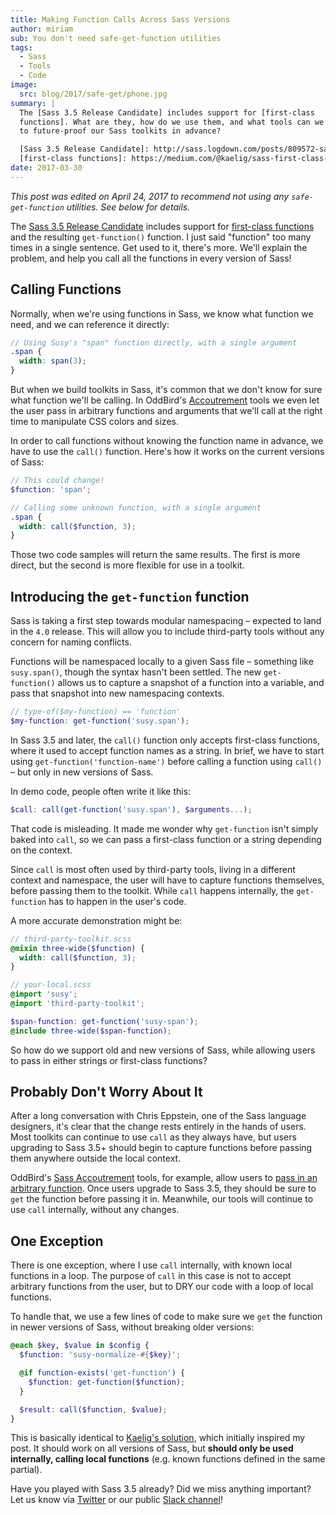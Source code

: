 ```yaml
---
title: Making Function Calls Across Sass Versions
author: miriam
sub: You don't need safe-get-function utilities
tags:
  - Sass
  - Tools
  - Code
image:
  src: blog/2017/safe-get/phone.jpg
summary: |
  The [Sass 3.5 Release Candidate] includes support for [first-class
  functions]. What are they, how do we use them, and what tools can we use
  to future-proof our Sass toolkits in advance?

  [Sass 3.5 Release Candidate]: http://sass.logdown.com/posts/809572-sass-35-release-candidate
  [first-class functions]: https://medium.com/@kaelig/sass-first-class-functions-6e718e2b5eb0
date: 2017-03-30
---
```


*This post was edited on April 24, 2017 to recommend not using any
`safe-get-function` utilities. See below for details.*

The [Sass 3.5 Release Candidate] includes support for [first-class
functions] and the resulting `get-function()` function. I just said
"function" too many times in a single sentence. Get used to it, there's
more. We'll explain the problem, and help you call all the functions in
every version of Sass!

[Sass 3.5 Release Candidate]: http://sass.logdown.com/posts/809572-sass-35-release-candidate
[first-class functions]: https://medium.com/@kaelig/sass-first-class-functions-6e718e2b5eb0

## Calling Functions

Normally, when we're using functions in Sass, we know what function we
need, and we can reference it directly:

```scss
// Using Susy's "span" function directly, with a single argument
.span {
  width: span(3);
}
```

But when we build toolkits in Sass, it's common that we don't know for
sure what function we'll be calling. In OddBird's [Accoutrement] tools
we even let the user pass in arbitrary functions and arguments that
we'll call at the right time to manipulate CSS colors and sizes.

In order to call functions without knowing the function name in advance,
we have to use the `call()` function. Here's how it works on the current
versions of Sass:

```scss
// This could change!
$function: 'span';

// Calling some unknown function, with a single argument
.span {
  width: call($function, 3);
}
```

Those two code samples will return the same results. The first is more
direct, but the second is more flexible for use in a toolkit.

[Accoutrement]: /2017/03/07/pattern-making/

## Introducing the `get-function` function

Sass is taking a first step towards modular namespacing – expected to
land in the `4.0` release. This will allow you to include third-party
tools without any concern for naming conflicts.

Functions will be namespaced locally to a given Sass file – something
like `susy.span()`, though the syntax hasn't been settled. The new
`get-function()` allows us to capture a snapshot of a function into a
variable, and pass that snapshot into new namespacing contexts.

```scss
// type-of($my-function) == 'function'
$my-function: get-function('susy.span');
```

In Sass 3.5 and later, the `call()` function only accepts first-class
functions, where it used to accept function names as a string. In brief,
we have to start using `get-function('function-name')` before calling a
function using `call()` – but only in new versions of Sass.

In demo code, people often write it like this:

```scss
$call: call(get-function('susy.span'), $arguments...);
```

That code is misleading. It made me wonder why `get-function` isn't
simply baked into `call`, so we can pass a first-class function or a
string depending on the context.

Since `call` is most often used by third-party tools, living in a
different context and namespace, the user will have to capture functions
themselves, before passing them to the toolkit. While `call` happens
internally, the `get-function` has to happen in the user's code.

A more accurate demonstration might be:

```scss
// third-party-toolkit.scss
@mixin three-wide($function) {
  width: call($function, 3);
}

// your-local.scss
@import 'susy';
@import 'third-party-toolkit';

$span-function: get-function('susy-span');
@include three-wide($span-function);
```

So how do we support old and new versions of Sass, while allowing users
to pass in either strings or first-class functions?

## Probably Don't Worry About It

After a long conversation with Chris Eppstein, one of the Sass language
designers, it's clear that the change rests entirely in the hands of
users. Most toolkits can continue to use `call` as they always have, but
users upgrading to Sass 3.5+ should begin to capture functions before
passing them anywhere outside the local context.

OddBird's [Sass Accoutrement] tools, for example, allow users to [pass
in an arbitrary function]. Once users upgrade to Sass 3.5, they should
be sure to `get` the function before passing it in. Meanwhile, our tools
will continue to use `call` internally, without any changes.

[Sass Accoutrement]: /accoutrement/
[pass in an arbitrary function]: ../07/pattern-making/

## One Exception

There is one exception, where I use `call` internally, with known local
functions in a loop. The purpose of `call` in this case is not to accept
arbitrary functions from the user, but to DRY our code with a loop of
local functions.

To handle that, we use a few lines of code to make sure we `get` the
function in newer versions of Sass, without breaking older versions:

```scss
@each $key, $value in $config {
  $function: 'susy-normalize-#{$key}';

  @if function-exists('get-function') {
    $function: get-function($function);
  }

  $result: call($function, $value);
}
```

This is basically identical to [Kaelig's solution], which initially
inspired my post. It should work on all versions of Sass, but **should
only be used internally, calling local functions** (e.g. known functions
defined in the same partial).

Have you played with Sass 3.5 already? Did we miss anything important?
Let us know via [Twitter] or our public [Slack channel]!

[Kaelig's solution]: https://medium.com/@kaelig/sass-first-class-functions-6e718e2b5eb0
[Twitter]: https://twitter.com/oddbird
[Slack channel]: http://friends.oddbird.net/
